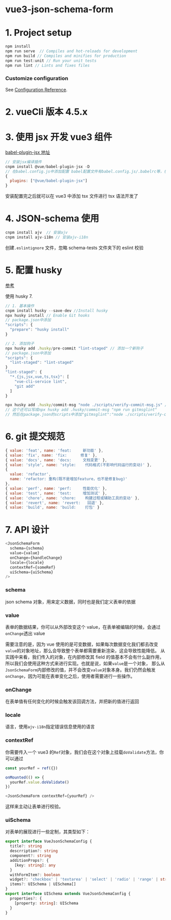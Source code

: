 # vue3-json-schema-form

# 1. Project setup

```js
npm install
npm run serve  // Compiles and hot-reloads for development
npm run build // Compiles and minifies for production
npm run test:unit // Run your unit tests
npm run lint // Lints and fixes files
```

### Customize configuration

See [Configuration Reference](https://cli.vuejs.org/config/).

# 2. vueCli 版本 4.5.x

# 3. 使用 jsx 开发 vue3 组件

[babel-plugin-jsx 地址](https://github.com/vuejs/babel-plugin-jsx)

```js
// 安装jsx编译插件
cnpm install @vue/babel-plugin-jsx -D
// 在babel.config.js中添加配置 babel配置文件有babel.config.js/.babelrc等，也可以写在package.json里面
{
  plugins: ["@vue/babel-plugin-jsx"]
}
```

安装配置完之后就可以在 vue3 中添加 tsx 文件进行 tsx 语法开发了

# 4. JSON-schema 使用

```js
cnpm install ajv  // 安装ajv
cnpm install ajv-i18n // 安装ajv-i18n
```

创建`.eslintignore` 文件，忽略 schema-tests 文件夹下的 eslint 校验

# 5. 配置 husky

[参考](https://typicode.github.io/husky/#/?id=install)

使用 husky 7.

```js
// 1. 基本操作
cnpm install husky --save-dev //Install husky
npx husky install // Enable Git hooks
// package.json中添加
"scripts": {
  "prepare": "husky install"
}

// 2. 添加钩子
npx husky add .husky/pre-commit "lint-staged" // 添加一个新钩子
// package.json中添加
"scripts": {
  "lint-staged": "lint-staged"
}
"lint-staged": {
  "*.{js,jsx,vue,ts,tsx}": [
    "vue-cli-service lint",
    "git add"
  ]
}

npx husky add .husky/commit-msg "node ./scripts/verify-commit-msg.js" // 添加一个新钩子
// 这个还可以写成npx husky add .husky/commit-msg "npm run gitmsglint"
// 然后在package.json的scripts中添加"gitmsglint":"node ./scripts/verify-commit-msg.js"
```

# 6. git 提交规范

```js
{ value: 'feat', name: 'feat:     新功能' },
{ value: 'fix', name: 'fix:      修复' },
{ value: 'docs', name: 'docs:     文档变更' },
{ value: 'style', name: 'style:    代码格式(不影响代码运行的变动)' },
{
  value: 'refactor',
  name: 'refactor: 重构(既不是增加feature，也不是修复bug)'
},
{ value: 'perf', name: 'perf:     性能优化' },
{ value: 'test', name: 'test:     增加测试' },
{ value: 'chore', name: 'chore:    构建过程或辅助工具的变动' },
{ value: 'revert', name: 'revert:   回退' },
{ value: 'build', name: 'build:    打包' }
```

# 7. API 设计

```js
<JsonSchemaForm
  schema={schema}
  value={value}
  onChange={handleChange}
  locale={locale}
  contextRef={someRef}
  uiSchema={uiSchema}
/>
```

### schema

json schema 对象，用来定义数据，同时也是我们定义表单的依据

### value

表单的数据结果，你可以从外部改变这个 value，在表单被编辑的时候，会通过`onChange`透出 value

需要注意的是，因为 vue 使用的是可变数据，如果每次数据变化我们都去改变`value`的对象地址，那么会导致整个表单都需要重新渲染，这会导致性能降低。
从实践中来看，我们传入的对象，在内部修改其 field 的值基本不会有什么副作用，所以我们会使用这种方式来进行实现。也就是说，如果`value`是一个对象，
那么从`JsonSchemaForm`内部修改的值，并不会改变`value`对象本身。我们仍然会触发`onChange`，因为可能在表单变化之后，使用者需要进行一些操作。

### onChange

在表单值有任何变化的时候会触发该回调方法，并把新的值进行返回

### locale

语言，使用`ajv-i18n`指定错误信息使用的语言

### contextRef

你需要传入一个 vue3 的`Ref`对象，我们会在这个对象上挂载`doValidate`方法，你可以通过

```ts
const yourRef = ref({})

onMounted(() => {
  yourRef.value.doValidate()
})

<JsonSchemaForm contextRef={yourRef} />
```

这样来主动让表单进行校验。

### uiSchema

对表单的展现进行一些定制，其类型如下：

```ts
export interface VueJsonSchemaConfig {
  title?: string
  descrription?: string
  component?: string
  additionProps?: {
    [key: string]: any
  }
  withFormItem?: boolean
  widget?: 'checkbox' | 'textarea' | 'select' | 'radio' | 'range' | string
  items?: UISchema | UISchema[]
}
export interface UISchema extends VueJsonSchemaConfig {
  properties?: {
    [property: string]: UISchema
  }
}
```
